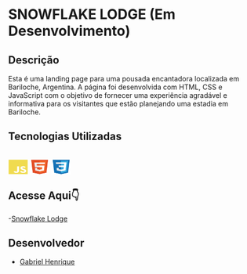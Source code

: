 # SNOWFLAKE LODGE (Em Desenvolvimento)

## Descrição

Esta é uma landing page para uma pousada encantadora localizada em Bariloche, Argentina. A página foi desenvolvida com HTML, CSS e JavaScript com o objetivo de fornecer uma experiência agradável e informativa para os visitantes que estão planejando uma estadia em Bariloche. 

## Tecnologias Utilizadas

<div style="display: inline_block"><br>
  <img align="center" alt="Js" height="30" width="40" src="https://raw.githubusercontent.com/devicons/devicon/master/icons/javascript/javascript-plain.svg">
  <img align="center" alt="HTML" height="30" width="40" src="https://raw.githubusercontent.com/devicons/devicon/master/icons/html5/html5-original.svg">
  <img align="center" alt="CSS" height="30" width="40" src="https://raw.githubusercontent.com/devicons/devicon/master/icons/css3/css3-original.svg">
</div>

## Acesse Aqui👇

-[Snowflake Lodge](https://gahas2004.github.io/landing-page-Pousada/)

## Desenvolvedor

- [Gabriel Henrique](https://www.linkedin.com/in/linkedin-desenvolvedor-1/)

